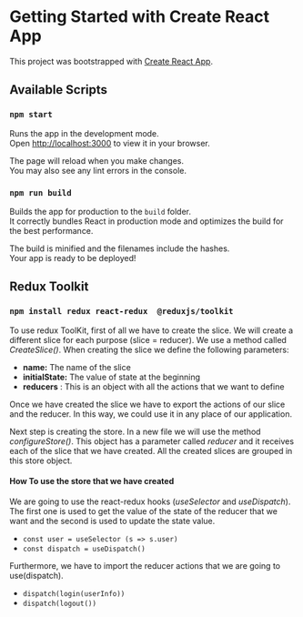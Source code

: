 # Getting Started with Create React App

This project was bootstrapped with [Create React App](https://github.com/facebook/create-react-app).

## Available Scripts

### `npm start`

Runs the app in the development mode.\
Open [http://localhost:3000](http://localhost:3000) to view it in your browser.

The page will reload when you make changes.\
You may also see any lint errors in the console.

### `npm run build`

Builds the app for production to the `build` folder.\
It correctly bundles React in production mode and optimizes the build for the best performance.

The build is minified and the filenames include the hashes.\
Your app is ready to be deployed!

## Redux Toolkit
### `npm install redux react-redux  @reduxjs/toolkit`


To use  redux ToolKit, first of all we have to create the slice. We will create a different slice for each purpose (slice = reducer). We use a method called _CreateSlice()_. When creating the slice we define the following parameters:


* **name:** The name of the slice
* **initialState:** The value of state at the beginning
* **reducers** : This is an object with all the actions that we want to define

Once we have created the slice we have to export the actions of our  slice and the reducer. In this way, we could use it in any place of our application.

Next step is creating the store. In a new file we will use the method _configureStore()_. This object has a parameter called _reducer_ and it receives each of the slice that we have created. All the created slices are grouped in this store object.

#### How To use the store that we have created
We are going to use the react-redux hooks (_useSelector_ and _useDispatch_). The first one is used to get the value of the state of the reducer that we want and the second is used to update the state value.

* `const user = useSelector (s => s.user)`
* `const dispatch = useDispatch()`

Furthermore, we have  to import the reducer actions that we are going to use(dispatch).

* `dispatch(login(userInfo))`
* `dispatch(logout())`
